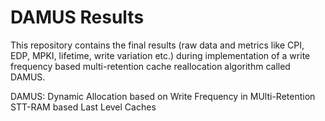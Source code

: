 # DAMUS Results
This repository contains the final results (raw data and metrics like CPI, EDP, MPKI, lifetime, write variation etc.) during implementation of a write frequency based multi-retention cache reallocation algorithm called DAMUS.

DAMUS: Dynamic Allocation based on Write Frequency in MUlti-Retention STT-RAM based Last Level Caches
